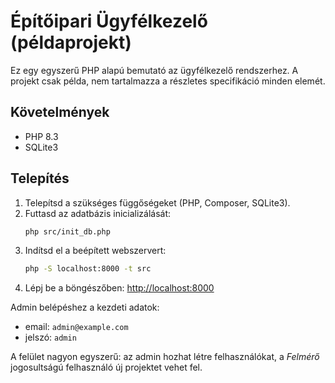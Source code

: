 # Építőipari Ügyfélkezelő (példaprojekt)

Ez egy egyszerű PHP alapú bemutató az ügyfélkezelő rendszerhez. A projekt csak példa, nem tartalmazza a részletes specifikáció minden elemét.

## Követelmények
- PHP 8.3
- SQLite3

## Telepítés
1. Telepítsd a szükséges függőségeket (PHP, Composer, SQLite3).
2. Futtasd az adatbázis inicializálását:
   ```bash
   php src/init_db.php
   ```
3. Indítsd el a beépített webszervert:
   ```bash
   php -S localhost:8000 -t src
   ```
4. Lépj be a böngészőben: [http://localhost:8000](http://localhost:8000)

Admin belépéshez a kezdeti adatok:
- email: `admin@example.com`
- jelszó: `admin`

A felület nagyon egyszerű: az admin hozhat létre felhasználókat, a *Felmérő* jogosultságú felhasználó új projektet vehet fel.
